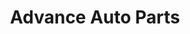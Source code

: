 ---
title: "Advance Auto Parts"
url: /charlotte/advance-auto-parts-west-sugar-creek-road/
shop: car parts
---